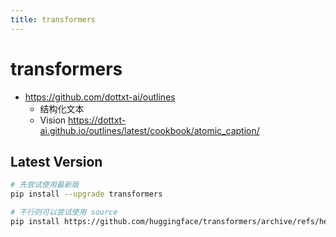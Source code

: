 ```yaml
---
title: transformers
---
```


# transformers



- https://github.com/dottxt-ai/outlines
  - 结构化文本
  - Vision https://dottxt-ai.github.io/outlines/latest/cookbook/atomic_caption/


## Latest Version

```bash
# 先尝试使用最新版
pip install --upgrade transformers

# 不行则可以尝试使用 source
pip install https://github.com/huggingface/transformers/archive/refs/heads/main.zip
```

